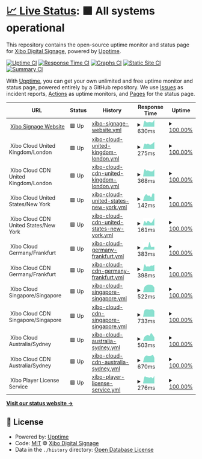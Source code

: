 # [📈 Live Status](https://xibosignage.github.io/status-page): <!--live status--> **🟩 All systems operational**

This repository contains the open-source uptime monitor and status page for [Xibo Digital Signage](https://xibo.org.uk), powered by [Upptime](https://github.com/upptime/upptime).

[![Uptime CI](https://github.com/xibosignage/status-page/workflows/Uptime%20CI/badge.svg)](https://github.com/xibosignage/status-page/actions?query=workflow%3A%22Uptime+CI%22)
[![Response Time CI](https://github.com/xibosignage/status-page/workflows/Response%20Time%20CI/badge.svg)](https://github.com/xibosignage/status-page/actions?query=workflow%3A%22Response+Time+CI%22)
[![Graphs CI](https://github.com/xibosignage/status-page/workflows/Graphs%20CI/badge.svg)](https://github.com/xibosignage/status-page/actions?query=workflow%3A%22Graphs+CI%22)
[![Static Site CI](https://github.com/xibosignage/status-page/workflows/Static%20Site%20CI/badge.svg)](https://github.com/xibosignage/status-page/actions?query=workflow%3A%22Static+Site+CI%22)
[![Summary CI](https://github.com/xibosignage/status-page/workflows/Summary%20CI/badge.svg)](https://github.com/xibosignage/status-page/actions?query=workflow%3A%22Summary+CI%22)

With [Upptime](https://upptime.js.org), you can get your own unlimited and free uptime monitor and status page, powered entirely by a GitHub repository. We use [Issues](https://github.com/xibosignage/status-page/issues) as incident reports, [Actions](https://github.com/xibosignage/status-page/actions) as uptime monitors, and [Pages](https://xibosignage.github.io/status-page) for the status page.

<!--start: status pages-->
<!-- This summary is generated by Upptime (https://github.com/upptime/upptime) -->
<!-- Do not edit this manually, your changes will be overwritten -->
<!-- prettier-ignore -->
| URL | Status | History | Response Time | Uptime |
| --- | ------ | ------- | ------------- | ------ |
| <img alt="" src="https://icons.duckduckgo.com/ip3/xibosignage.com.ico" height="13"> [Xibo Signage Website](https://xibosignage.com) | 🟩 Up | [xibo-signage-website.yml](https://github.com/xibosignage/status-page/commits/HEAD/history/xibo-signage-website.yml) | <details><summary><img alt="Response time graph" src="./graphs/xibo-signage-website/response-time-week.png" height="20"> 630ms</summary><br><a href="https://xibosignage.github.io/status-page/history/xibo-signage-website"><img alt="Response time 754" src="https://img.shields.io/endpoint?url=https%3A%2F%2Fraw.githubusercontent.com%2Fxibosignage%2Fstatus-page%2FHEAD%2Fapi%2Fxibo-signage-website%2Fresponse-time.json"></a><br><a href="https://xibosignage.github.io/status-page/history/xibo-signage-website"><img alt="24-hour response time 572" src="https://img.shields.io/endpoint?url=https%3A%2F%2Fraw.githubusercontent.com%2Fxibosignage%2Fstatus-page%2FHEAD%2Fapi%2Fxibo-signage-website%2Fresponse-time-day.json"></a><br><a href="https://xibosignage.github.io/status-page/history/xibo-signage-website"><img alt="7-day response time 630" src="https://img.shields.io/endpoint?url=https%3A%2F%2Fraw.githubusercontent.com%2Fxibosignage%2Fstatus-page%2FHEAD%2Fapi%2Fxibo-signage-website%2Fresponse-time-week.json"></a><br><a href="https://xibosignage.github.io/status-page/history/xibo-signage-website"><img alt="30-day response time 751" src="https://img.shields.io/endpoint?url=https%3A%2F%2Fraw.githubusercontent.com%2Fxibosignage%2Fstatus-page%2FHEAD%2Fapi%2Fxibo-signage-website%2Fresponse-time-month.json"></a><br><a href="https://xibosignage.github.io/status-page/history/xibo-signage-website"><img alt="1-year response time 754" src="https://img.shields.io/endpoint?url=https%3A%2F%2Fraw.githubusercontent.com%2Fxibosignage%2Fstatus-page%2FHEAD%2Fapi%2Fxibo-signage-website%2Fresponse-time-year.json"></a></details> | <details><summary><a href="https://xibosignage.github.io/status-page/history/xibo-signage-website">100.00%</a></summary><a href="https://xibosignage.github.io/status-page/history/xibo-signage-website"><img alt="All-time uptime 99.99%" src="https://img.shields.io/endpoint?url=https%3A%2F%2Fraw.githubusercontent.com%2Fxibosignage%2Fstatus-page%2FHEAD%2Fapi%2Fxibo-signage-website%2Fuptime.json"></a><br><a href="https://xibosignage.github.io/status-page/history/xibo-signage-website"><img alt="24-hour uptime 100.00%" src="https://img.shields.io/endpoint?url=https%3A%2F%2Fraw.githubusercontent.com%2Fxibosignage%2Fstatus-page%2FHEAD%2Fapi%2Fxibo-signage-website%2Fuptime-day.json"></a><br><a href="https://xibosignage.github.io/status-page/history/xibo-signage-website"><img alt="7-day uptime 100.00%" src="https://img.shields.io/endpoint?url=https%3A%2F%2Fraw.githubusercontent.com%2Fxibosignage%2Fstatus-page%2FHEAD%2Fapi%2Fxibo-signage-website%2Fuptime-week.json"></a><br><a href="https://xibosignage.github.io/status-page/history/xibo-signage-website"><img alt="30-day uptime 100.00%" src="https://img.shields.io/endpoint?url=https%3A%2F%2Fraw.githubusercontent.com%2Fxibosignage%2Fstatus-page%2FHEAD%2Fapi%2Fxibo-signage-website%2Fuptime-month.json"></a><br><a href="https://xibosignage.github.io/status-page/history/xibo-signage-website"><img alt="1-year uptime 99.99%" src="https://img.shields.io/endpoint?url=https%3A%2F%2Fraw.githubusercontent.com%2Fxibosignage%2Fstatus-page%2FHEAD%2Fapi%2Fxibo-signage-website%2Fuptime-year.json"></a></details>
| <img alt="" src="https://icons.duckduckgo.com/ip3/null.ico" height="13"> Xibo Cloud United Kingdom/London | 🟩 Up | [xibo-cloud-united-kingdom-london.yml](https://github.com/xibosignage/status-page/commits/HEAD/history/xibo-cloud-united-kingdom-london.yml) | <details><summary><img alt="Response time graph" src="./graphs/xibo-cloud-united-kingdom-london/response-time-week.png" height="20"> 275ms</summary><br><a href="https://xibosignage.github.io/status-page/history/xibo-cloud-united-kingdom-london"><img alt="Response time 398" src="https://img.shields.io/endpoint?url=https%3A%2F%2Fraw.githubusercontent.com%2Fxibosignage%2Fstatus-page%2FHEAD%2Fapi%2Fxibo-cloud-united-kingdom-london%2Fresponse-time.json"></a><br><a href="https://xibosignage.github.io/status-page/history/xibo-cloud-united-kingdom-london"><img alt="24-hour response time 296" src="https://img.shields.io/endpoint?url=https%3A%2F%2Fraw.githubusercontent.com%2Fxibosignage%2Fstatus-page%2FHEAD%2Fapi%2Fxibo-cloud-united-kingdom-london%2Fresponse-time-day.json"></a><br><a href="https://xibosignage.github.io/status-page/history/xibo-cloud-united-kingdom-london"><img alt="7-day response time 275" src="https://img.shields.io/endpoint?url=https%3A%2F%2Fraw.githubusercontent.com%2Fxibosignage%2Fstatus-page%2FHEAD%2Fapi%2Fxibo-cloud-united-kingdom-london%2Fresponse-time-week.json"></a><br><a href="https://xibosignage.github.io/status-page/history/xibo-cloud-united-kingdom-london"><img alt="30-day response time 420" src="https://img.shields.io/endpoint?url=https%3A%2F%2Fraw.githubusercontent.com%2Fxibosignage%2Fstatus-page%2FHEAD%2Fapi%2Fxibo-cloud-united-kingdom-london%2Fresponse-time-month.json"></a><br><a href="https://xibosignage.github.io/status-page/history/xibo-cloud-united-kingdom-london"><img alt="1-year response time 398" src="https://img.shields.io/endpoint?url=https%3A%2F%2Fraw.githubusercontent.com%2Fxibosignage%2Fstatus-page%2FHEAD%2Fapi%2Fxibo-cloud-united-kingdom-london%2Fresponse-time-year.json"></a></details> | <details><summary><a href="https://xibosignage.github.io/status-page/history/xibo-cloud-united-kingdom-london">100.00%</a></summary><a href="https://xibosignage.github.io/status-page/history/xibo-cloud-united-kingdom-london"><img alt="All-time uptime 100.00%" src="https://img.shields.io/endpoint?url=https%3A%2F%2Fraw.githubusercontent.com%2Fxibosignage%2Fstatus-page%2FHEAD%2Fapi%2Fxibo-cloud-united-kingdom-london%2Fuptime.json"></a><br><a href="https://xibosignage.github.io/status-page/history/xibo-cloud-united-kingdom-london"><img alt="24-hour uptime 100.00%" src="https://img.shields.io/endpoint?url=https%3A%2F%2Fraw.githubusercontent.com%2Fxibosignage%2Fstatus-page%2FHEAD%2Fapi%2Fxibo-cloud-united-kingdom-london%2Fuptime-day.json"></a><br><a href="https://xibosignage.github.io/status-page/history/xibo-cloud-united-kingdom-london"><img alt="7-day uptime 100.00%" src="https://img.shields.io/endpoint?url=https%3A%2F%2Fraw.githubusercontent.com%2Fxibosignage%2Fstatus-page%2FHEAD%2Fapi%2Fxibo-cloud-united-kingdom-london%2Fuptime-week.json"></a><br><a href="https://xibosignage.github.io/status-page/history/xibo-cloud-united-kingdom-london"><img alt="30-day uptime 100.00%" src="https://img.shields.io/endpoint?url=https%3A%2F%2Fraw.githubusercontent.com%2Fxibosignage%2Fstatus-page%2FHEAD%2Fapi%2Fxibo-cloud-united-kingdom-london%2Fuptime-month.json"></a><br><a href="https://xibosignage.github.io/status-page/history/xibo-cloud-united-kingdom-london"><img alt="1-year uptime 100.00%" src="https://img.shields.io/endpoint?url=https%3A%2F%2Fraw.githubusercontent.com%2Fxibosignage%2Fstatus-page%2FHEAD%2Fapi%2Fxibo-cloud-united-kingdom-london%2Fuptime-year.json"></a></details>
| <img alt="" src="https://icons.duckduckgo.com/ip3/null.ico" height="13"> Xibo Cloud CDN United Kingdom/London | 🟩 Up | [xibo-cloud-cdn-united-kingdom-london.yml](https://github.com/xibosignage/status-page/commits/HEAD/history/xibo-cloud-cdn-united-kingdom-london.yml) | <details><summary><img alt="Response time graph" src="./graphs/xibo-cloud-cdn-united-kingdom-london/response-time-week.png" height="20"> 368ms</summary><br><a href="https://xibosignage.github.io/status-page/history/xibo-cloud-cdn-united-kingdom-london"><img alt="Response time 442" src="https://img.shields.io/endpoint?url=https%3A%2F%2Fraw.githubusercontent.com%2Fxibosignage%2Fstatus-page%2FHEAD%2Fapi%2Fxibo-cloud-cdn-united-kingdom-london%2Fresponse-time.json"></a><br><a href="https://xibosignage.github.io/status-page/history/xibo-cloud-cdn-united-kingdom-london"><img alt="24-hour response time 324" src="https://img.shields.io/endpoint?url=https%3A%2F%2Fraw.githubusercontent.com%2Fxibosignage%2Fstatus-page%2FHEAD%2Fapi%2Fxibo-cloud-cdn-united-kingdom-london%2Fresponse-time-day.json"></a><br><a href="https://xibosignage.github.io/status-page/history/xibo-cloud-cdn-united-kingdom-london"><img alt="7-day response time 368" src="https://img.shields.io/endpoint?url=https%3A%2F%2Fraw.githubusercontent.com%2Fxibosignage%2Fstatus-page%2FHEAD%2Fapi%2Fxibo-cloud-cdn-united-kingdom-london%2Fresponse-time-week.json"></a><br><a href="https://xibosignage.github.io/status-page/history/xibo-cloud-cdn-united-kingdom-london"><img alt="30-day response time 410" src="https://img.shields.io/endpoint?url=https%3A%2F%2Fraw.githubusercontent.com%2Fxibosignage%2Fstatus-page%2FHEAD%2Fapi%2Fxibo-cloud-cdn-united-kingdom-london%2Fresponse-time-month.json"></a><br><a href="https://xibosignage.github.io/status-page/history/xibo-cloud-cdn-united-kingdom-london"><img alt="1-year response time 442" src="https://img.shields.io/endpoint?url=https%3A%2F%2Fraw.githubusercontent.com%2Fxibosignage%2Fstatus-page%2FHEAD%2Fapi%2Fxibo-cloud-cdn-united-kingdom-london%2Fresponse-time-year.json"></a></details> | <details><summary><a href="https://xibosignage.github.io/status-page/history/xibo-cloud-cdn-united-kingdom-london">100.00%</a></summary><a href="https://xibosignage.github.io/status-page/history/xibo-cloud-cdn-united-kingdom-london"><img alt="All-time uptime 100.00%" src="https://img.shields.io/endpoint?url=https%3A%2F%2Fraw.githubusercontent.com%2Fxibosignage%2Fstatus-page%2FHEAD%2Fapi%2Fxibo-cloud-cdn-united-kingdom-london%2Fuptime.json"></a><br><a href="https://xibosignage.github.io/status-page/history/xibo-cloud-cdn-united-kingdom-london"><img alt="24-hour uptime 100.00%" src="https://img.shields.io/endpoint?url=https%3A%2F%2Fraw.githubusercontent.com%2Fxibosignage%2Fstatus-page%2FHEAD%2Fapi%2Fxibo-cloud-cdn-united-kingdom-london%2Fuptime-day.json"></a><br><a href="https://xibosignage.github.io/status-page/history/xibo-cloud-cdn-united-kingdom-london"><img alt="7-day uptime 100.00%" src="https://img.shields.io/endpoint?url=https%3A%2F%2Fraw.githubusercontent.com%2Fxibosignage%2Fstatus-page%2FHEAD%2Fapi%2Fxibo-cloud-cdn-united-kingdom-london%2Fuptime-week.json"></a><br><a href="https://xibosignage.github.io/status-page/history/xibo-cloud-cdn-united-kingdom-london"><img alt="30-day uptime 100.00%" src="https://img.shields.io/endpoint?url=https%3A%2F%2Fraw.githubusercontent.com%2Fxibosignage%2Fstatus-page%2FHEAD%2Fapi%2Fxibo-cloud-cdn-united-kingdom-london%2Fuptime-month.json"></a><br><a href="https://xibosignage.github.io/status-page/history/xibo-cloud-cdn-united-kingdom-london"><img alt="1-year uptime 100.00%" src="https://img.shields.io/endpoint?url=https%3A%2F%2Fraw.githubusercontent.com%2Fxibosignage%2Fstatus-page%2FHEAD%2Fapi%2Fxibo-cloud-cdn-united-kingdom-london%2Fuptime-year.json"></a></details>
| <img alt="" src="https://icons.duckduckgo.com/ip3/null.ico" height="13"> Xibo Cloud United States/New York | 🟩 Up | [xibo-cloud-united-states-new-york.yml](https://github.com/xibosignage/status-page/commits/HEAD/history/xibo-cloud-united-states-new-york.yml) | <details><summary><img alt="Response time graph" src="./graphs/xibo-cloud-united-states-new-york/response-time-week.png" height="20"> 142ms</summary><br><a href="https://xibosignage.github.io/status-page/history/xibo-cloud-united-states-new-york"><img alt="Response time 189" src="https://img.shields.io/endpoint?url=https%3A%2F%2Fraw.githubusercontent.com%2Fxibosignage%2Fstatus-page%2FHEAD%2Fapi%2Fxibo-cloud-united-states-new-york%2Fresponse-time.json"></a><br><a href="https://xibosignage.github.io/status-page/history/xibo-cloud-united-states-new-york"><img alt="24-hour response time 159" src="https://img.shields.io/endpoint?url=https%3A%2F%2Fraw.githubusercontent.com%2Fxibosignage%2Fstatus-page%2FHEAD%2Fapi%2Fxibo-cloud-united-states-new-york%2Fresponse-time-day.json"></a><br><a href="https://xibosignage.github.io/status-page/history/xibo-cloud-united-states-new-york"><img alt="7-day response time 142" src="https://img.shields.io/endpoint?url=https%3A%2F%2Fraw.githubusercontent.com%2Fxibosignage%2Fstatus-page%2FHEAD%2Fapi%2Fxibo-cloud-united-states-new-york%2Fresponse-time-week.json"></a><br><a href="https://xibosignage.github.io/status-page/history/xibo-cloud-united-states-new-york"><img alt="30-day response time 151" src="https://img.shields.io/endpoint?url=https%3A%2F%2Fraw.githubusercontent.com%2Fxibosignage%2Fstatus-page%2FHEAD%2Fapi%2Fxibo-cloud-united-states-new-york%2Fresponse-time-month.json"></a><br><a href="https://xibosignage.github.io/status-page/history/xibo-cloud-united-states-new-york"><img alt="1-year response time 189" src="https://img.shields.io/endpoint?url=https%3A%2F%2Fraw.githubusercontent.com%2Fxibosignage%2Fstatus-page%2FHEAD%2Fapi%2Fxibo-cloud-united-states-new-york%2Fresponse-time-year.json"></a></details> | <details><summary><a href="https://xibosignage.github.io/status-page/history/xibo-cloud-united-states-new-york">100.00%</a></summary><a href="https://xibosignage.github.io/status-page/history/xibo-cloud-united-states-new-york"><img alt="All-time uptime 100.00%" src="https://img.shields.io/endpoint?url=https%3A%2F%2Fraw.githubusercontent.com%2Fxibosignage%2Fstatus-page%2FHEAD%2Fapi%2Fxibo-cloud-united-states-new-york%2Fuptime.json"></a><br><a href="https://xibosignage.github.io/status-page/history/xibo-cloud-united-states-new-york"><img alt="24-hour uptime 100.00%" src="https://img.shields.io/endpoint?url=https%3A%2F%2Fraw.githubusercontent.com%2Fxibosignage%2Fstatus-page%2FHEAD%2Fapi%2Fxibo-cloud-united-states-new-york%2Fuptime-day.json"></a><br><a href="https://xibosignage.github.io/status-page/history/xibo-cloud-united-states-new-york"><img alt="7-day uptime 100.00%" src="https://img.shields.io/endpoint?url=https%3A%2F%2Fraw.githubusercontent.com%2Fxibosignage%2Fstatus-page%2FHEAD%2Fapi%2Fxibo-cloud-united-states-new-york%2Fuptime-week.json"></a><br><a href="https://xibosignage.github.io/status-page/history/xibo-cloud-united-states-new-york"><img alt="30-day uptime 100.00%" src="https://img.shields.io/endpoint?url=https%3A%2F%2Fraw.githubusercontent.com%2Fxibosignage%2Fstatus-page%2FHEAD%2Fapi%2Fxibo-cloud-united-states-new-york%2Fuptime-month.json"></a><br><a href="https://xibosignage.github.io/status-page/history/xibo-cloud-united-states-new-york"><img alt="1-year uptime 100.00%" src="https://img.shields.io/endpoint?url=https%3A%2F%2Fraw.githubusercontent.com%2Fxibosignage%2Fstatus-page%2FHEAD%2Fapi%2Fxibo-cloud-united-states-new-york%2Fuptime-year.json"></a></details>
| <img alt="" src="https://icons.duckduckgo.com/ip3/null.ico" height="13"> Xibo Cloud CDN United States/New York | 🟩 Up | [xibo-cloud-cdn-united-states-new-york.yml](https://github.com/xibosignage/status-page/commits/HEAD/history/xibo-cloud-cdn-united-states-new-york.yml) | <details><summary><img alt="Response time graph" src="./graphs/xibo-cloud-cdn-united-states-new-york/response-time-week.png" height="20"> 161ms</summary><br><a href="https://xibosignage.github.io/status-page/history/xibo-cloud-cdn-united-states-new-york"><img alt="Response time 211" src="https://img.shields.io/endpoint?url=https%3A%2F%2Fraw.githubusercontent.com%2Fxibosignage%2Fstatus-page%2FHEAD%2Fapi%2Fxibo-cloud-cdn-united-states-new-york%2Fresponse-time.json"></a><br><a href="https://xibosignage.github.io/status-page/history/xibo-cloud-cdn-united-states-new-york"><img alt="24-hour response time 148" src="https://img.shields.io/endpoint?url=https%3A%2F%2Fraw.githubusercontent.com%2Fxibosignage%2Fstatus-page%2FHEAD%2Fapi%2Fxibo-cloud-cdn-united-states-new-york%2Fresponse-time-day.json"></a><br><a href="https://xibosignage.github.io/status-page/history/xibo-cloud-cdn-united-states-new-york"><img alt="7-day response time 161" src="https://img.shields.io/endpoint?url=https%3A%2F%2Fraw.githubusercontent.com%2Fxibosignage%2Fstatus-page%2FHEAD%2Fapi%2Fxibo-cloud-cdn-united-states-new-york%2Fresponse-time-week.json"></a><br><a href="https://xibosignage.github.io/status-page/history/xibo-cloud-cdn-united-states-new-york"><img alt="30-day response time 185" src="https://img.shields.io/endpoint?url=https%3A%2F%2Fraw.githubusercontent.com%2Fxibosignage%2Fstatus-page%2FHEAD%2Fapi%2Fxibo-cloud-cdn-united-states-new-york%2Fresponse-time-month.json"></a><br><a href="https://xibosignage.github.io/status-page/history/xibo-cloud-cdn-united-states-new-york"><img alt="1-year response time 211" src="https://img.shields.io/endpoint?url=https%3A%2F%2Fraw.githubusercontent.com%2Fxibosignage%2Fstatus-page%2FHEAD%2Fapi%2Fxibo-cloud-cdn-united-states-new-york%2Fresponse-time-year.json"></a></details> | <details><summary><a href="https://xibosignage.github.io/status-page/history/xibo-cloud-cdn-united-states-new-york">100.00%</a></summary><a href="https://xibosignage.github.io/status-page/history/xibo-cloud-cdn-united-states-new-york"><img alt="All-time uptime 100.00%" src="https://img.shields.io/endpoint?url=https%3A%2F%2Fraw.githubusercontent.com%2Fxibosignage%2Fstatus-page%2FHEAD%2Fapi%2Fxibo-cloud-cdn-united-states-new-york%2Fuptime.json"></a><br><a href="https://xibosignage.github.io/status-page/history/xibo-cloud-cdn-united-states-new-york"><img alt="24-hour uptime 100.00%" src="https://img.shields.io/endpoint?url=https%3A%2F%2Fraw.githubusercontent.com%2Fxibosignage%2Fstatus-page%2FHEAD%2Fapi%2Fxibo-cloud-cdn-united-states-new-york%2Fuptime-day.json"></a><br><a href="https://xibosignage.github.io/status-page/history/xibo-cloud-cdn-united-states-new-york"><img alt="7-day uptime 100.00%" src="https://img.shields.io/endpoint?url=https%3A%2F%2Fraw.githubusercontent.com%2Fxibosignage%2Fstatus-page%2FHEAD%2Fapi%2Fxibo-cloud-cdn-united-states-new-york%2Fuptime-week.json"></a><br><a href="https://xibosignage.github.io/status-page/history/xibo-cloud-cdn-united-states-new-york"><img alt="30-day uptime 100.00%" src="https://img.shields.io/endpoint?url=https%3A%2F%2Fraw.githubusercontent.com%2Fxibosignage%2Fstatus-page%2FHEAD%2Fapi%2Fxibo-cloud-cdn-united-states-new-york%2Fuptime-month.json"></a><br><a href="https://xibosignage.github.io/status-page/history/xibo-cloud-cdn-united-states-new-york"><img alt="1-year uptime 100.00%" src="https://img.shields.io/endpoint?url=https%3A%2F%2Fraw.githubusercontent.com%2Fxibosignage%2Fstatus-page%2FHEAD%2Fapi%2Fxibo-cloud-cdn-united-states-new-york%2Fuptime-year.json"></a></details>
| <img alt="" src="https://icons.duckduckgo.com/ip3/null.ico" height="13"> Xibo Cloud Germany/Frankfurt | 🟩 Up | [xibo-cloud-germany-frankfurt.yml](https://github.com/xibosignage/status-page/commits/HEAD/history/xibo-cloud-germany-frankfurt.yml) | <details><summary><img alt="Response time graph" src="./graphs/xibo-cloud-germany-frankfurt/response-time-week.png" height="20"> 383ms</summary><br><a href="https://xibosignage.github.io/status-page/history/xibo-cloud-germany-frankfurt"><img alt="Response time 390" src="https://img.shields.io/endpoint?url=https%3A%2F%2Fraw.githubusercontent.com%2Fxibosignage%2Fstatus-page%2FHEAD%2Fapi%2Fxibo-cloud-germany-frankfurt%2Fresponse-time.json"></a><br><a href="https://xibosignage.github.io/status-page/history/xibo-cloud-germany-frankfurt"><img alt="24-hour response time 240" src="https://img.shields.io/endpoint?url=https%3A%2F%2Fraw.githubusercontent.com%2Fxibosignage%2Fstatus-page%2FHEAD%2Fapi%2Fxibo-cloud-germany-frankfurt%2Fresponse-time-day.json"></a><br><a href="https://xibosignage.github.io/status-page/history/xibo-cloud-germany-frankfurt"><img alt="7-day response time 383" src="https://img.shields.io/endpoint?url=https%3A%2F%2Fraw.githubusercontent.com%2Fxibosignage%2Fstatus-page%2FHEAD%2Fapi%2Fxibo-cloud-germany-frankfurt%2Fresponse-time-week.json"></a><br><a href="https://xibosignage.github.io/status-page/history/xibo-cloud-germany-frankfurt"><img alt="30-day response time 323" src="https://img.shields.io/endpoint?url=https%3A%2F%2Fraw.githubusercontent.com%2Fxibosignage%2Fstatus-page%2FHEAD%2Fapi%2Fxibo-cloud-germany-frankfurt%2Fresponse-time-month.json"></a><br><a href="https://xibosignage.github.io/status-page/history/xibo-cloud-germany-frankfurt"><img alt="1-year response time 390" src="https://img.shields.io/endpoint?url=https%3A%2F%2Fraw.githubusercontent.com%2Fxibosignage%2Fstatus-page%2FHEAD%2Fapi%2Fxibo-cloud-germany-frankfurt%2Fresponse-time-year.json"></a></details> | <details><summary><a href="https://xibosignage.github.io/status-page/history/xibo-cloud-germany-frankfurt">100.00%</a></summary><a href="https://xibosignage.github.io/status-page/history/xibo-cloud-germany-frankfurt"><img alt="All-time uptime 99.99%" src="https://img.shields.io/endpoint?url=https%3A%2F%2Fraw.githubusercontent.com%2Fxibosignage%2Fstatus-page%2FHEAD%2Fapi%2Fxibo-cloud-germany-frankfurt%2Fuptime.json"></a><br><a href="https://xibosignage.github.io/status-page/history/xibo-cloud-germany-frankfurt"><img alt="24-hour uptime 100.00%" src="https://img.shields.io/endpoint?url=https%3A%2F%2Fraw.githubusercontent.com%2Fxibosignage%2Fstatus-page%2FHEAD%2Fapi%2Fxibo-cloud-germany-frankfurt%2Fuptime-day.json"></a><br><a href="https://xibosignage.github.io/status-page/history/xibo-cloud-germany-frankfurt"><img alt="7-day uptime 100.00%" src="https://img.shields.io/endpoint?url=https%3A%2F%2Fraw.githubusercontent.com%2Fxibosignage%2Fstatus-page%2FHEAD%2Fapi%2Fxibo-cloud-germany-frankfurt%2Fuptime-week.json"></a><br><a href="https://xibosignage.github.io/status-page/history/xibo-cloud-germany-frankfurt"><img alt="30-day uptime 100.00%" src="https://img.shields.io/endpoint?url=https%3A%2F%2Fraw.githubusercontent.com%2Fxibosignage%2Fstatus-page%2FHEAD%2Fapi%2Fxibo-cloud-germany-frankfurt%2Fuptime-month.json"></a><br><a href="https://xibosignage.github.io/status-page/history/xibo-cloud-germany-frankfurt"><img alt="1-year uptime 99.99%" src="https://img.shields.io/endpoint?url=https%3A%2F%2Fraw.githubusercontent.com%2Fxibosignage%2Fstatus-page%2FHEAD%2Fapi%2Fxibo-cloud-germany-frankfurt%2Fuptime-year.json"></a></details>
| <img alt="" src="https://icons.duckduckgo.com/ip3/null.ico" height="13"> Xibo Cloud CDN Germany/Frankfurt | 🟩 Up | [xibo-cloud-cdn-germany-frankfurt.yml](https://github.com/xibosignage/status-page/commits/HEAD/history/xibo-cloud-cdn-germany-frankfurt.yml) | <details><summary><img alt="Response time graph" src="./graphs/xibo-cloud-cdn-germany-frankfurt/response-time-week.png" height="20"> 398ms</summary><br><a href="https://xibosignage.github.io/status-page/history/xibo-cloud-cdn-germany-frankfurt"><img alt="Response time 479" src="https://img.shields.io/endpoint?url=https%3A%2F%2Fraw.githubusercontent.com%2Fxibosignage%2Fstatus-page%2FHEAD%2Fapi%2Fxibo-cloud-cdn-germany-frankfurt%2Fresponse-time.json"></a><br><a href="https://xibosignage.github.io/status-page/history/xibo-cloud-cdn-germany-frankfurt"><img alt="24-hour response time 360" src="https://img.shields.io/endpoint?url=https%3A%2F%2Fraw.githubusercontent.com%2Fxibosignage%2Fstatus-page%2FHEAD%2Fapi%2Fxibo-cloud-cdn-germany-frankfurt%2Fresponse-time-day.json"></a><br><a href="https://xibosignage.github.io/status-page/history/xibo-cloud-cdn-germany-frankfurt"><img alt="7-day response time 398" src="https://img.shields.io/endpoint?url=https%3A%2F%2Fraw.githubusercontent.com%2Fxibosignage%2Fstatus-page%2FHEAD%2Fapi%2Fxibo-cloud-cdn-germany-frankfurt%2Fresponse-time-week.json"></a><br><a href="https://xibosignage.github.io/status-page/history/xibo-cloud-cdn-germany-frankfurt"><img alt="30-day response time 569" src="https://img.shields.io/endpoint?url=https%3A%2F%2Fraw.githubusercontent.com%2Fxibosignage%2Fstatus-page%2FHEAD%2Fapi%2Fxibo-cloud-cdn-germany-frankfurt%2Fresponse-time-month.json"></a><br><a href="https://xibosignage.github.io/status-page/history/xibo-cloud-cdn-germany-frankfurt"><img alt="1-year response time 479" src="https://img.shields.io/endpoint?url=https%3A%2F%2Fraw.githubusercontent.com%2Fxibosignage%2Fstatus-page%2FHEAD%2Fapi%2Fxibo-cloud-cdn-germany-frankfurt%2Fresponse-time-year.json"></a></details> | <details><summary><a href="https://xibosignage.github.io/status-page/history/xibo-cloud-cdn-germany-frankfurt">100.00%</a></summary><a href="https://xibosignage.github.io/status-page/history/xibo-cloud-cdn-germany-frankfurt"><img alt="All-time uptime 100.00%" src="https://img.shields.io/endpoint?url=https%3A%2F%2Fraw.githubusercontent.com%2Fxibosignage%2Fstatus-page%2FHEAD%2Fapi%2Fxibo-cloud-cdn-germany-frankfurt%2Fuptime.json"></a><br><a href="https://xibosignage.github.io/status-page/history/xibo-cloud-cdn-germany-frankfurt"><img alt="24-hour uptime 100.00%" src="https://img.shields.io/endpoint?url=https%3A%2F%2Fraw.githubusercontent.com%2Fxibosignage%2Fstatus-page%2FHEAD%2Fapi%2Fxibo-cloud-cdn-germany-frankfurt%2Fuptime-day.json"></a><br><a href="https://xibosignage.github.io/status-page/history/xibo-cloud-cdn-germany-frankfurt"><img alt="7-day uptime 100.00%" src="https://img.shields.io/endpoint?url=https%3A%2F%2Fraw.githubusercontent.com%2Fxibosignage%2Fstatus-page%2FHEAD%2Fapi%2Fxibo-cloud-cdn-germany-frankfurt%2Fuptime-week.json"></a><br><a href="https://xibosignage.github.io/status-page/history/xibo-cloud-cdn-germany-frankfurt"><img alt="30-day uptime 100.00%" src="https://img.shields.io/endpoint?url=https%3A%2F%2Fraw.githubusercontent.com%2Fxibosignage%2Fstatus-page%2FHEAD%2Fapi%2Fxibo-cloud-cdn-germany-frankfurt%2Fuptime-month.json"></a><br><a href="https://xibosignage.github.io/status-page/history/xibo-cloud-cdn-germany-frankfurt"><img alt="1-year uptime 100.00%" src="https://img.shields.io/endpoint?url=https%3A%2F%2Fraw.githubusercontent.com%2Fxibosignage%2Fstatus-page%2FHEAD%2Fapi%2Fxibo-cloud-cdn-germany-frankfurt%2Fuptime-year.json"></a></details>
| <img alt="" src="https://icons.duckduckgo.com/ip3/null.ico" height="13"> Xibo Cloud Singapore/Singapore | 🟩 Up | [xibo-cloud-singapore-singapore.yml](https://github.com/xibosignage/status-page/commits/HEAD/history/xibo-cloud-singapore-singapore.yml) | <details><summary><img alt="Response time graph" src="./graphs/xibo-cloud-singapore-singapore/response-time-week.png" height="20"> 522ms</summary><br><a href="https://xibosignage.github.io/status-page/history/xibo-cloud-singapore-singapore"><img alt="Response time 503" src="https://img.shields.io/endpoint?url=https%3A%2F%2Fraw.githubusercontent.com%2Fxibosignage%2Fstatus-page%2FHEAD%2Fapi%2Fxibo-cloud-singapore-singapore%2Fresponse-time.json"></a><br><a href="https://xibosignage.github.io/status-page/history/xibo-cloud-singapore-singapore"><img alt="24-hour response time 502" src="https://img.shields.io/endpoint?url=https%3A%2F%2Fraw.githubusercontent.com%2Fxibosignage%2Fstatus-page%2FHEAD%2Fapi%2Fxibo-cloud-singapore-singapore%2Fresponse-time-day.json"></a><br><a href="https://xibosignage.github.io/status-page/history/xibo-cloud-singapore-singapore"><img alt="7-day response time 522" src="https://img.shields.io/endpoint?url=https%3A%2F%2Fraw.githubusercontent.com%2Fxibosignage%2Fstatus-page%2FHEAD%2Fapi%2Fxibo-cloud-singapore-singapore%2Fresponse-time-week.json"></a><br><a href="https://xibosignage.github.io/status-page/history/xibo-cloud-singapore-singapore"><img alt="30-day response time 499" src="https://img.shields.io/endpoint?url=https%3A%2F%2Fraw.githubusercontent.com%2Fxibosignage%2Fstatus-page%2FHEAD%2Fapi%2Fxibo-cloud-singapore-singapore%2Fresponse-time-month.json"></a><br><a href="https://xibosignage.github.io/status-page/history/xibo-cloud-singapore-singapore"><img alt="1-year response time 503" src="https://img.shields.io/endpoint?url=https%3A%2F%2Fraw.githubusercontent.com%2Fxibosignage%2Fstatus-page%2FHEAD%2Fapi%2Fxibo-cloud-singapore-singapore%2Fresponse-time-year.json"></a></details> | <details><summary><a href="https://xibosignage.github.io/status-page/history/xibo-cloud-singapore-singapore">100.00%</a></summary><a href="https://xibosignage.github.io/status-page/history/xibo-cloud-singapore-singapore"><img alt="All-time uptime 100.00%" src="https://img.shields.io/endpoint?url=https%3A%2F%2Fraw.githubusercontent.com%2Fxibosignage%2Fstatus-page%2FHEAD%2Fapi%2Fxibo-cloud-singapore-singapore%2Fuptime.json"></a><br><a href="https://xibosignage.github.io/status-page/history/xibo-cloud-singapore-singapore"><img alt="24-hour uptime 100.00%" src="https://img.shields.io/endpoint?url=https%3A%2F%2Fraw.githubusercontent.com%2Fxibosignage%2Fstatus-page%2FHEAD%2Fapi%2Fxibo-cloud-singapore-singapore%2Fuptime-day.json"></a><br><a href="https://xibosignage.github.io/status-page/history/xibo-cloud-singapore-singapore"><img alt="7-day uptime 100.00%" src="https://img.shields.io/endpoint?url=https%3A%2F%2Fraw.githubusercontent.com%2Fxibosignage%2Fstatus-page%2FHEAD%2Fapi%2Fxibo-cloud-singapore-singapore%2Fuptime-week.json"></a><br><a href="https://xibosignage.github.io/status-page/history/xibo-cloud-singapore-singapore"><img alt="30-day uptime 100.00%" src="https://img.shields.io/endpoint?url=https%3A%2F%2Fraw.githubusercontent.com%2Fxibosignage%2Fstatus-page%2FHEAD%2Fapi%2Fxibo-cloud-singapore-singapore%2Fuptime-month.json"></a><br><a href="https://xibosignage.github.io/status-page/history/xibo-cloud-singapore-singapore"><img alt="1-year uptime 100.00%" src="https://img.shields.io/endpoint?url=https%3A%2F%2Fraw.githubusercontent.com%2Fxibosignage%2Fstatus-page%2FHEAD%2Fapi%2Fxibo-cloud-singapore-singapore%2Fuptime-year.json"></a></details>
| <img alt="" src="https://icons.duckduckgo.com/ip3/null.ico" height="13"> Xibo Cloud CDN Singapore/Singapore | 🟩 Up | [xibo-cloud-cdn-singapore-singapore.yml](https://github.com/xibosignage/status-page/commits/HEAD/history/xibo-cloud-cdn-singapore-singapore.yml) | <details><summary><img alt="Response time graph" src="./graphs/xibo-cloud-cdn-singapore-singapore/response-time-week.png" height="20"> 733ms</summary><br><a href="https://xibosignage.github.io/status-page/history/xibo-cloud-cdn-singapore-singapore"><img alt="Response time 712" src="https://img.shields.io/endpoint?url=https%3A%2F%2Fraw.githubusercontent.com%2Fxibosignage%2Fstatus-page%2FHEAD%2Fapi%2Fxibo-cloud-cdn-singapore-singapore%2Fresponse-time.json"></a><br><a href="https://xibosignage.github.io/status-page/history/xibo-cloud-cdn-singapore-singapore"><img alt="24-hour response time 760" src="https://img.shields.io/endpoint?url=https%3A%2F%2Fraw.githubusercontent.com%2Fxibosignage%2Fstatus-page%2FHEAD%2Fapi%2Fxibo-cloud-cdn-singapore-singapore%2Fresponse-time-day.json"></a><br><a href="https://xibosignage.github.io/status-page/history/xibo-cloud-cdn-singapore-singapore"><img alt="7-day response time 733" src="https://img.shields.io/endpoint?url=https%3A%2F%2Fraw.githubusercontent.com%2Fxibosignage%2Fstatus-page%2FHEAD%2Fapi%2Fxibo-cloud-cdn-singapore-singapore%2Fresponse-time-week.json"></a><br><a href="https://xibosignage.github.io/status-page/history/xibo-cloud-cdn-singapore-singapore"><img alt="30-day response time 675" src="https://img.shields.io/endpoint?url=https%3A%2F%2Fraw.githubusercontent.com%2Fxibosignage%2Fstatus-page%2FHEAD%2Fapi%2Fxibo-cloud-cdn-singapore-singapore%2Fresponse-time-month.json"></a><br><a href="https://xibosignage.github.io/status-page/history/xibo-cloud-cdn-singapore-singapore"><img alt="1-year response time 712" src="https://img.shields.io/endpoint?url=https%3A%2F%2Fraw.githubusercontent.com%2Fxibosignage%2Fstatus-page%2FHEAD%2Fapi%2Fxibo-cloud-cdn-singapore-singapore%2Fresponse-time-year.json"></a></details> | <details><summary><a href="https://xibosignage.github.io/status-page/history/xibo-cloud-cdn-singapore-singapore">100.00%</a></summary><a href="https://xibosignage.github.io/status-page/history/xibo-cloud-cdn-singapore-singapore"><img alt="All-time uptime 100.00%" src="https://img.shields.io/endpoint?url=https%3A%2F%2Fraw.githubusercontent.com%2Fxibosignage%2Fstatus-page%2FHEAD%2Fapi%2Fxibo-cloud-cdn-singapore-singapore%2Fuptime.json"></a><br><a href="https://xibosignage.github.io/status-page/history/xibo-cloud-cdn-singapore-singapore"><img alt="24-hour uptime 100.00%" src="https://img.shields.io/endpoint?url=https%3A%2F%2Fraw.githubusercontent.com%2Fxibosignage%2Fstatus-page%2FHEAD%2Fapi%2Fxibo-cloud-cdn-singapore-singapore%2Fuptime-day.json"></a><br><a href="https://xibosignage.github.io/status-page/history/xibo-cloud-cdn-singapore-singapore"><img alt="7-day uptime 100.00%" src="https://img.shields.io/endpoint?url=https%3A%2F%2Fraw.githubusercontent.com%2Fxibosignage%2Fstatus-page%2FHEAD%2Fapi%2Fxibo-cloud-cdn-singapore-singapore%2Fuptime-week.json"></a><br><a href="https://xibosignage.github.io/status-page/history/xibo-cloud-cdn-singapore-singapore"><img alt="30-day uptime 100.00%" src="https://img.shields.io/endpoint?url=https%3A%2F%2Fraw.githubusercontent.com%2Fxibosignage%2Fstatus-page%2FHEAD%2Fapi%2Fxibo-cloud-cdn-singapore-singapore%2Fuptime-month.json"></a><br><a href="https://xibosignage.github.io/status-page/history/xibo-cloud-cdn-singapore-singapore"><img alt="1-year uptime 100.00%" src="https://img.shields.io/endpoint?url=https%3A%2F%2Fraw.githubusercontent.com%2Fxibosignage%2Fstatus-page%2FHEAD%2Fapi%2Fxibo-cloud-cdn-singapore-singapore%2Fuptime-year.json"></a></details>
| <img alt="" src="https://icons.duckduckgo.com/ip3/null.ico" height="13"> Xibo Cloud Australia/Sydney | 🟩 Up | [xibo-cloud-australia-sydney.yml](https://github.com/xibosignage/status-page/commits/HEAD/history/xibo-cloud-australia-sydney.yml) | <details><summary><img alt="Response time graph" src="./graphs/xibo-cloud-australia-sydney/response-time-week.png" height="20"> 503ms</summary><br><a href="https://xibosignage.github.io/status-page/history/xibo-cloud-australia-sydney"><img alt="Response time 559" src="https://img.shields.io/endpoint?url=https%3A%2F%2Fraw.githubusercontent.com%2Fxibosignage%2Fstatus-page%2FHEAD%2Fapi%2Fxibo-cloud-australia-sydney%2Fresponse-time.json"></a><br><a href="https://xibosignage.github.io/status-page/history/xibo-cloud-australia-sydney"><img alt="24-hour response time 532" src="https://img.shields.io/endpoint?url=https%3A%2F%2Fraw.githubusercontent.com%2Fxibosignage%2Fstatus-page%2FHEAD%2Fapi%2Fxibo-cloud-australia-sydney%2Fresponse-time-day.json"></a><br><a href="https://xibosignage.github.io/status-page/history/xibo-cloud-australia-sydney"><img alt="7-day response time 503" src="https://img.shields.io/endpoint?url=https%3A%2F%2Fraw.githubusercontent.com%2Fxibosignage%2Fstatus-page%2FHEAD%2Fapi%2Fxibo-cloud-australia-sydney%2Fresponse-time-week.json"></a><br><a href="https://xibosignage.github.io/status-page/history/xibo-cloud-australia-sydney"><img alt="30-day response time 442" src="https://img.shields.io/endpoint?url=https%3A%2F%2Fraw.githubusercontent.com%2Fxibosignage%2Fstatus-page%2FHEAD%2Fapi%2Fxibo-cloud-australia-sydney%2Fresponse-time-month.json"></a><br><a href="https://xibosignage.github.io/status-page/history/xibo-cloud-australia-sydney"><img alt="1-year response time 559" src="https://img.shields.io/endpoint?url=https%3A%2F%2Fraw.githubusercontent.com%2Fxibosignage%2Fstatus-page%2FHEAD%2Fapi%2Fxibo-cloud-australia-sydney%2Fresponse-time-year.json"></a></details> | <details><summary><a href="https://xibosignage.github.io/status-page/history/xibo-cloud-australia-sydney">100.00%</a></summary><a href="https://xibosignage.github.io/status-page/history/xibo-cloud-australia-sydney"><img alt="All-time uptime 99.99%" src="https://img.shields.io/endpoint?url=https%3A%2F%2Fraw.githubusercontent.com%2Fxibosignage%2Fstatus-page%2FHEAD%2Fapi%2Fxibo-cloud-australia-sydney%2Fuptime.json"></a><br><a href="https://xibosignage.github.io/status-page/history/xibo-cloud-australia-sydney"><img alt="24-hour uptime 100.00%" src="https://img.shields.io/endpoint?url=https%3A%2F%2Fraw.githubusercontent.com%2Fxibosignage%2Fstatus-page%2FHEAD%2Fapi%2Fxibo-cloud-australia-sydney%2Fuptime-day.json"></a><br><a href="https://xibosignage.github.io/status-page/history/xibo-cloud-australia-sydney"><img alt="7-day uptime 100.00%" src="https://img.shields.io/endpoint?url=https%3A%2F%2Fraw.githubusercontent.com%2Fxibosignage%2Fstatus-page%2FHEAD%2Fapi%2Fxibo-cloud-australia-sydney%2Fuptime-week.json"></a><br><a href="https://xibosignage.github.io/status-page/history/xibo-cloud-australia-sydney"><img alt="30-day uptime 100.00%" src="https://img.shields.io/endpoint?url=https%3A%2F%2Fraw.githubusercontent.com%2Fxibosignage%2Fstatus-page%2FHEAD%2Fapi%2Fxibo-cloud-australia-sydney%2Fuptime-month.json"></a><br><a href="https://xibosignage.github.io/status-page/history/xibo-cloud-australia-sydney"><img alt="1-year uptime 99.99%" src="https://img.shields.io/endpoint?url=https%3A%2F%2Fraw.githubusercontent.com%2Fxibosignage%2Fstatus-page%2FHEAD%2Fapi%2Fxibo-cloud-australia-sydney%2Fuptime-year.json"></a></details>
| <img alt="" src="https://icons.duckduckgo.com/ip3/null.ico" height="13"> Xibo Cloud CDN Australia/Sydney | 🟩 Up | [xibo-cloud-cdn-australia-sydney.yml](https://github.com/xibosignage/status-page/commits/HEAD/history/xibo-cloud-cdn-australia-sydney.yml) | <details><summary><img alt="Response time graph" src="./graphs/xibo-cloud-cdn-australia-sydney/response-time-week.png" height="20"> 670ms</summary><br><a href="https://xibosignage.github.io/status-page/history/xibo-cloud-cdn-australia-sydney"><img alt="Response time 653" src="https://img.shields.io/endpoint?url=https%3A%2F%2Fraw.githubusercontent.com%2Fxibosignage%2Fstatus-page%2FHEAD%2Fapi%2Fxibo-cloud-cdn-australia-sydney%2Fresponse-time.json"></a><br><a href="https://xibosignage.github.io/status-page/history/xibo-cloud-cdn-australia-sydney"><img alt="24-hour response time 735" src="https://img.shields.io/endpoint?url=https%3A%2F%2Fraw.githubusercontent.com%2Fxibosignage%2Fstatus-page%2FHEAD%2Fapi%2Fxibo-cloud-cdn-australia-sydney%2Fresponse-time-day.json"></a><br><a href="https://xibosignage.github.io/status-page/history/xibo-cloud-cdn-australia-sydney"><img alt="7-day response time 670" src="https://img.shields.io/endpoint?url=https%3A%2F%2Fraw.githubusercontent.com%2Fxibosignage%2Fstatus-page%2FHEAD%2Fapi%2Fxibo-cloud-cdn-australia-sydney%2Fresponse-time-week.json"></a><br><a href="https://xibosignage.github.io/status-page/history/xibo-cloud-cdn-australia-sydney"><img alt="30-day response time 608" src="https://img.shields.io/endpoint?url=https%3A%2F%2Fraw.githubusercontent.com%2Fxibosignage%2Fstatus-page%2FHEAD%2Fapi%2Fxibo-cloud-cdn-australia-sydney%2Fresponse-time-month.json"></a><br><a href="https://xibosignage.github.io/status-page/history/xibo-cloud-cdn-australia-sydney"><img alt="1-year response time 653" src="https://img.shields.io/endpoint?url=https%3A%2F%2Fraw.githubusercontent.com%2Fxibosignage%2Fstatus-page%2FHEAD%2Fapi%2Fxibo-cloud-cdn-australia-sydney%2Fresponse-time-year.json"></a></details> | <details><summary><a href="https://xibosignage.github.io/status-page/history/xibo-cloud-cdn-australia-sydney">100.00%</a></summary><a href="https://xibosignage.github.io/status-page/history/xibo-cloud-cdn-australia-sydney"><img alt="All-time uptime 100.00%" src="https://img.shields.io/endpoint?url=https%3A%2F%2Fraw.githubusercontent.com%2Fxibosignage%2Fstatus-page%2FHEAD%2Fapi%2Fxibo-cloud-cdn-australia-sydney%2Fuptime.json"></a><br><a href="https://xibosignage.github.io/status-page/history/xibo-cloud-cdn-australia-sydney"><img alt="24-hour uptime 100.00%" src="https://img.shields.io/endpoint?url=https%3A%2F%2Fraw.githubusercontent.com%2Fxibosignage%2Fstatus-page%2FHEAD%2Fapi%2Fxibo-cloud-cdn-australia-sydney%2Fuptime-day.json"></a><br><a href="https://xibosignage.github.io/status-page/history/xibo-cloud-cdn-australia-sydney"><img alt="7-day uptime 100.00%" src="https://img.shields.io/endpoint?url=https%3A%2F%2Fraw.githubusercontent.com%2Fxibosignage%2Fstatus-page%2FHEAD%2Fapi%2Fxibo-cloud-cdn-australia-sydney%2Fuptime-week.json"></a><br><a href="https://xibosignage.github.io/status-page/history/xibo-cloud-cdn-australia-sydney"><img alt="30-day uptime 100.00%" src="https://img.shields.io/endpoint?url=https%3A%2F%2Fraw.githubusercontent.com%2Fxibosignage%2Fstatus-page%2FHEAD%2Fapi%2Fxibo-cloud-cdn-australia-sydney%2Fuptime-month.json"></a><br><a href="https://xibosignage.github.io/status-page/history/xibo-cloud-cdn-australia-sydney"><img alt="1-year uptime 100.00%" src="https://img.shields.io/endpoint?url=https%3A%2F%2Fraw.githubusercontent.com%2Fxibosignage%2Fstatus-page%2FHEAD%2Fapi%2Fxibo-cloud-cdn-australia-sydney%2Fuptime-year.json"></a></details>
| <img alt="" src="https://icons.duckduckgo.com/ip3/null.ico" height="13"> Xibo Player License Service | 🟩 Up | [xibo-player-license-service.yml](https://github.com/xibosignage/status-page/commits/HEAD/history/xibo-player-license-service.yml) | <details><summary><img alt="Response time graph" src="./graphs/xibo-player-license-service/response-time-week.png" height="20"> 276ms</summary><br><a href="https://xibosignage.github.io/status-page/history/xibo-player-license-service"><img alt="Response time 352" src="https://img.shields.io/endpoint?url=https%3A%2F%2Fraw.githubusercontent.com%2Fxibosignage%2Fstatus-page%2FHEAD%2Fapi%2Fxibo-player-license-service%2Fresponse-time.json"></a><br><a href="https://xibosignage.github.io/status-page/history/xibo-player-license-service"><img alt="24-hour response time 241" src="https://img.shields.io/endpoint?url=https%3A%2F%2Fraw.githubusercontent.com%2Fxibosignage%2Fstatus-page%2FHEAD%2Fapi%2Fxibo-player-license-service%2Fresponse-time-day.json"></a><br><a href="https://xibosignage.github.io/status-page/history/xibo-player-license-service"><img alt="7-day response time 276" src="https://img.shields.io/endpoint?url=https%3A%2F%2Fraw.githubusercontent.com%2Fxibosignage%2Fstatus-page%2FHEAD%2Fapi%2Fxibo-player-license-service%2Fresponse-time-week.json"></a><br><a href="https://xibosignage.github.io/status-page/history/xibo-player-license-service"><img alt="30-day response time 316" src="https://img.shields.io/endpoint?url=https%3A%2F%2Fraw.githubusercontent.com%2Fxibosignage%2Fstatus-page%2FHEAD%2Fapi%2Fxibo-player-license-service%2Fresponse-time-month.json"></a><br><a href="https://xibosignage.github.io/status-page/history/xibo-player-license-service"><img alt="1-year response time 352" src="https://img.shields.io/endpoint?url=https%3A%2F%2Fraw.githubusercontent.com%2Fxibosignage%2Fstatus-page%2FHEAD%2Fapi%2Fxibo-player-license-service%2Fresponse-time-year.json"></a></details> | <details><summary><a href="https://xibosignage.github.io/status-page/history/xibo-player-license-service">100.00%</a></summary><a href="https://xibosignage.github.io/status-page/history/xibo-player-license-service"><img alt="All-time uptime 99.99%" src="https://img.shields.io/endpoint?url=https%3A%2F%2Fraw.githubusercontent.com%2Fxibosignage%2Fstatus-page%2FHEAD%2Fapi%2Fxibo-player-license-service%2Fuptime.json"></a><br><a href="https://xibosignage.github.io/status-page/history/xibo-player-license-service"><img alt="24-hour uptime 100.00%" src="https://img.shields.io/endpoint?url=https%3A%2F%2Fraw.githubusercontent.com%2Fxibosignage%2Fstatus-page%2FHEAD%2Fapi%2Fxibo-player-license-service%2Fuptime-day.json"></a><br><a href="https://xibosignage.github.io/status-page/history/xibo-player-license-service"><img alt="7-day uptime 100.00%" src="https://img.shields.io/endpoint?url=https%3A%2F%2Fraw.githubusercontent.com%2Fxibosignage%2Fstatus-page%2FHEAD%2Fapi%2Fxibo-player-license-service%2Fuptime-week.json"></a><br><a href="https://xibosignage.github.io/status-page/history/xibo-player-license-service"><img alt="30-day uptime 100.00%" src="https://img.shields.io/endpoint?url=https%3A%2F%2Fraw.githubusercontent.com%2Fxibosignage%2Fstatus-page%2FHEAD%2Fapi%2Fxibo-player-license-service%2Fuptime-month.json"></a><br><a href="https://xibosignage.github.io/status-page/history/xibo-player-license-service"><img alt="1-year uptime 99.99%" src="https://img.shields.io/endpoint?url=https%3A%2F%2Fraw.githubusercontent.com%2Fxibosignage%2Fstatus-page%2FHEAD%2Fapi%2Fxibo-player-license-service%2Fuptime-year.json"></a></details>

<!--end: status pages-->

[**Visit our status website →**](https://xibosignage.github.io/status-page)

## 📄 License

- Powered by: [Upptime](https://github.com/upptime/upptime)
- Code: [MIT](./LICENSE) © [Xibo Digital Signage](https://xibo.org.uk)
- Data in the `./history` directory: [Open Database License](https://opendatacommons.org/licenses/odbl/1-0/)
